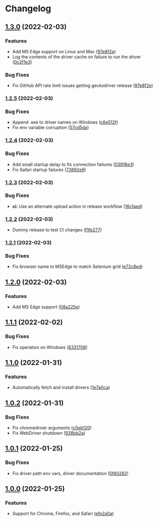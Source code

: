 # Changelog

## [1.3.0](https://github.com/joeyparrish/karma-local-wd-launcher/compare/v1.2.5...v1.3.0) (2022-02-03)


### Features

* Add MS Edge support on Linux and Mac ([97e8f2e](https://github.com/joeyparrish/karma-local-wd-launcher/commit/97e8f2e078920e523138fe67bfd0e6efe199dd17))
* Log the contents of the driver cache on failure to run the driver ([0c2f1e3](https://github.com/joeyparrish/karma-local-wd-launcher/commit/0c2f1e35bdde6311c60320b1a707c23f7ec70e22))


### Bug Fixes

* Fix GitHub API rate limit issues getting geckodriver release ([97e8f2e](https://github.com/joeyparrish/karma-local-wd-launcher/commit/97e8f2e078920e523138fe67bfd0e6efe199dd17))

### [1.2.5](https://github.com/joeyparrish/karma-local-wd-launcher/compare/v1.2.4...v1.2.5) (2022-02-03)


### Bug Fixes

* Append .exe to driver names on Windows ([c6e512f](https://github.com/joeyparrish/karma-local-wd-launcher/commit/c6e512f1ed80760c7c70eb0f97234857bce70f7a))
* Fix env variable corruption ([57cd5da](https://github.com/joeyparrish/karma-local-wd-launcher/commit/57cd5da4c42274abfb95078420ed92e6003eeebf))

### [1.2.4](https://github.com/joeyparrish/karma-local-wd-launcher/compare/v1.2.3...v1.2.4) (2022-02-03)


### Bug Fixes

* Add small startup delay to fix connection failures ([03918e3](https://github.com/joeyparrish/karma-local-wd-launcher/commit/03918e374b89769ba769f5bc14fe440b3f05a494))
* Fix Safari startup failures ([73892e9](https://github.com/joeyparrish/karma-local-wd-launcher/commit/73892e97db05545f877a5c91bdfc21f3f65c72a7))

### [1.2.3](https://github.com/joeyparrish/karma-local-wd-launcher/compare/v1.2.2...v1.2.3) (2022-02-03)


### Bug Fixes

* **ci:** Use an alternate upload action in release workflow ([16cfaed](https://github.com/joeyparrish/karma-local-wd-launcher/commit/16cfaeda550d7a0aa12b2a1f397efb7e3d63cec9))

### [1.2.2](https://github.com/joeyparrish/karma-local-wd-launcher/compare/v1.2.1...v1.2.2) (2022-02-03)

* Dummy release to test CI changes ([f1fe277](https://github.com/joeyparrish/karma-local-wd-launcher/commit/f1fe277a3ce07024b570475067922683b02e6fb8))


### [1.2.1](https://github.com/joeyparrish/karma-local-wd-launcher/compare/v1.2.0...v1.2.1) (2022-02-03)


### Bug Fixes

* Fix browser name to MSEdge to match Selenium grid ([e72c8ed](https://github.com/joeyparrish/karma-local-wd-launcher/commit/e72c8ed08518214b256a0d325c62f1ef2c38dce8))

## [1.2.0](https://github.com/joeyparrish/karma-local-wd-launcher/compare/v1.1.1...v1.2.0) (2022-02-03)


### Features

* Add MS Edge support ([08a225e](https://github.com/joeyparrish/karma-local-wd-launcher/commit/08a225ea779f40bc03fe776e87f9bb6a2b110b09))

## [1.1.1](https://github.com/joeyparrish/karma-local-wd-launcher/compare/v1.1.0...v1.1.1) (2022-02-02)


### Bug Fixes

* Fix operation on Windows ([8331708](https://github.com/joeyparrish/karma-local-wd-launcher/commit/8331708831a4814d308ee379d9528f5c6eb97050))



## [1.1.0](https://github.com/joeyparrish/karma-local-wd-launcher/compare/v1.0.2...v1.1.0) (2022-01-31)


### Features

* Automatically fetch and install drivers ([1e7a0ca](https://github.com/joeyparrish/karma-local-wd-launcher/commit/1e7a0ca04640f5ef3ea50ef9fa4ecaddb50a9df9))



## [1.0.2](https://github.com/joeyparrish/karma-local-wd-launcher/compare/v1.0.1...v1.0.2) (2022-01-31)


### Bug Fixes

* Fix chromedriver arguments ([c0eb120](https://github.com/joeyparrish/karma-local-wd-launcher/commit/c0eb120b89d4bb30ce246e1b4bb8420e809a5676))
* Fix WebDriver shutdown ([938bb2a](https://github.com/joeyparrish/karma-local-wd-launcher/commit/938bb2aa384822c1c62d2ac098f304ecdd705b28))



## [1.0.1](https://github.com/joeyparrish/karma-local-wd-launcher/compare/v1.0.0...v1.0.1) (2022-01-25)


### Bug Fixes

* Fix driver path env vars, driver documentation ([5f80282](https://github.com/joeyparrish/karma-local-wd-launcher/commit/5f80282b0b7a433250d8a8dc6a6a3e7a044f4842))



## [1.0.0](https://github.com/joeyparrish/karma-local-wd-launcher/commit/efe2a0a) (2022-01-25)


### Features

* Support for Chrome, Firefox, and Safari ([efe2a0a](https://github.com/joeyparrish/karma-local-wd-launcher/commit/efe2a0a2139fe9030c27f7ac5c153682c71a1cca))
